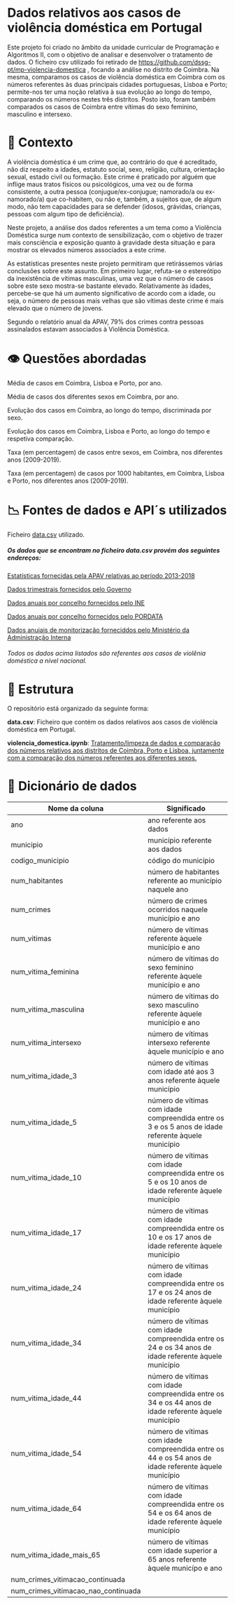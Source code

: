 # Dados relativos aos casos de violência doméstica em Portugal

Este projeto foi criado no âmbito da unidade curricular de Programação e Algoritmos II, com o objetivo de analisar e desenvolver o tratamento de dados. 
O ficheiro csv utilizado foi retirado de https://github.com/dssg-pt/mp-violencia-domestica , focando a análise no distrito de Coimbra. Na mesma, comparamos os casos de violência doméstica em Coimbra com os números referentes às duas principais cidades portuguesas, Lisboa e Porto; permite-nos ter uma noção relativa à sua evolução ao longo do tempo, comparando os números nestes três distritos. Posto isto, foram também comparados os casos de Coimbra entre vítimas do sexo feminino, masculino e intersexo.

# 📖 Contexto 

A violência doméstica é um crime que, ao contrário do que é acreditado, não diz respeito a idades, estatuto social, sexo, religião, cultura, orientação sexual, estado civil ou formação. Este crime é praticado por alguém que inflige maus tratos físicos ou psicológicos, uma vez ou de forma consistente, a outra pessoa (conjugue/ex-conjugue; namorado/a ou ex-namorado/a) que co-habitem, ou não e, também, a sujeitos que, de algum modo, não tem capacidades para se defender (idosos, grávidas, crianças, pessoas com algum tipo de deficiência). 

Neste projeto, a análise dos dados referentes a um tema como a Violência Doméstica surge num contexto de sensibilização, com o objetivo de trazer mais consciência e exposição quanto à gravidade desta situação e para mostrar os elevados números associados a este crime. 

As estatísticas presentes neste projeto permitiram que retirássemos várias conclusões sobre este assunto. Em primeiro lugar, refuta-se o estereótipo da inexistência de vítimas masculinas, uma vez que o número de casos sobre este sexo mostra-se bastante elevado. Relativamente às idades, percebe-se que há um aumento significativo de acordo com a idade, ou seja, o número de pessoas mais velhas que são vítimas deste crime é mais elevado que o número de jovens. 

Segundo o relatório anual da APAV, 79% dos crimes contra pessoas assinalados estavam associados à Violência Doméstica.

# 👁️ Questões abordadas 

Média de casos em Coimbra, Lisboa e Porto, por ano.

Média de casos dos diferentes sexos em Coimbra, por ano.

Evolução dos casos em Coimbra, ao longo do tempo, discriminada por sexo.   

Evolução dos casos em Coimbra, Lisboa e Porto, ao longo do tempo e respetiva comparação. 

Taxa (em percentagem) de casos entre sexos, em Coimbra, nos diferentes anos (2009-2019).

Taxa (em percentagem) de casos por 1000 habitantes, em Coimbra, Lisboa e Porto, nos diferentes anos (2009-2019).  


# 📉 Fontes de dados e API´s utilizados 

Ficheiro [data.csv](https://github.com/dssg-pt/mp-violencia-domestica/tree/main/data) utilizado. 

##### Os dados que se encontram no ficheiro **data.csv** provém dos seguintes endereços:

[Estatísticas fornecidas pela APAV relativas ao período 2013-2018](https://apav.pt/apav_v3/images/pdf/Estatisticas_APAV_Violencia_Domestica_2013_2018.pdf)

[Dados trimestrais fornecidos pelo Governo](https://www.cig.gov.pt/area-portal-é-da-violencia/violencia-no-namoro/documentacao/)

[Dados anuais por concelho fornecidos pelo INE](https://www.ine.pt/xportal/xmain?xpid=INE&xpgid=ine_main)

[Dados anuais por concelho fornecidos pelo PORDATA](https://www.pordata.pt/DB/Ambiente+de+Consulta/Nova+Consulta)

[Dados anuiais de monitorização forneciddos pelo Ministério da Administração Interna](https://www.sg.mai.gov.pt/paginas/violenciadomesticarelatorios.aspx)

###### Todos os dados acima listados são referentes aos casos de violênia doméstica a nível nacional. 

# 🧱 Estrutura 

O repositório está organizado da seguinte forma: 

**data.csv**: Ficheiro que contém os dados relativos aos casos de violência doméstica em Portugal.

**violencia_domestica.ipynb**: [Tratamento/limpeza de dados e comparação dos números relativos aos distritos de Coimbra, Porto e Lisboa, juntamente com a comparação dos números referentes aos diferentes sexos.](https://github.com/martabarroso4/Dados-Violencia-Domestica/blob/main/violencia_domestica.ipynb)  

# 📔 Dicionário de dados 

| Nome da coluna | Significado | 
| -------------- | ----------- | 
| ano            | ano referente aos dados
| municipio      | município referente aos dados 
| codigo_municipio | código do município
| num_habitantes | número de habitantes referente ao município naquele ano 
| num_crimes     | número de crimes ocorridos naquele município e ano 
| num_vitimas    | número de vítimas referente àquele município e ano
| num_vitima_feminina | número de vítimas do sexo feminino referente àquele município e ano 
num_vitima_masculina | número de vítimas do sexo masculino referente àquele município e ano
num_vitima_intersexo | número de vítimas intersexo referente àquele município e ano  
num_vitima_idade_3 | número de vítimas com idade até aos 3 anos referente àquele município
num_vitima_idade_5 | número de vítimas com idade compreendida entre os 3 e os 5 anos de idade referente àquele município
num_vitima_idade_10 | número de vítimas com idade compreendida entre os 5 e os 10 anos de idade referente àquele município
num_vitima_idade_17 | número de vítimas com idade compreendida entre os 10 e os 17 anos de idade referente àquele município
num_vitima_idade_24 | número de vítimas com idade compreendida entre os 17 e os 24 anos de idade referente àquele município
num_vitima_idade_34 | número de vítimas com idade compreendida entre os 24 e os 34 anos de idade referente àquele município
num_vitima_idade_44 | número de vítimas com idade compreendida entre os 34 e os 44 anos de idade referente àquele município
num_vitima_idade_54 | número de vítimas com idade compreendida entre os 44 e os 54 anos de idade referente àquele município
num_vitima_idade_64 | número de vítimas com idade compreendida entre os 54 e os 64 anos de idade referente àquele município
num_vitima_idade_mais_65 | número de vítimas com idade superior a 65 anos referente àquele municípo e ano
num_crimes_vitimacao_continuada |  
num_crimes_vitimacao_nao_continuada |  


